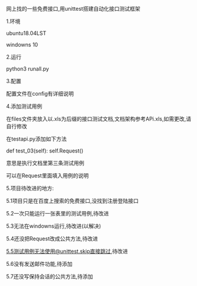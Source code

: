 网上找的一些免费接口,用unittest搭建自动化接口测试框架

1.环境

ubuntu18.04LST

windowns 10

2.运行

python3 runall.py

3.配置

配置文件在config有详细说明

4.添加测试用例

在files文件夹放入以.xls为后缀的接口测试文档,文档架构参考APi.xls,如需更改,请自行修改

在testapi.py添加如下方法

def test_03(self):
    self.Request()

意思是执行文档里第三条测试用例

可以在Request里面填入用例的说明

5.项目待改进的地方:

5.1项目只是在百度上搜索的免费接口,没找到注册登陆接口

5.2一次只能运行一张表里的测试用例,待改进

5.3无法在windowns运行,待改进(以解决)

5.4还没把Request改成公共方法,待改进

5.5测试用例无法使用@unittest.skip直接跳过,待改进

5.6没有发送邮件功能,待添加

5.7还没写保持会话的公共方法,待添加
